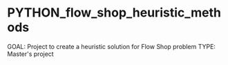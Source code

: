 # PYTHON_flow_shop_heuristic_methods
GOAL: Project to create a heuristic solution for Flow Shop problem
TYPE: Master's project
